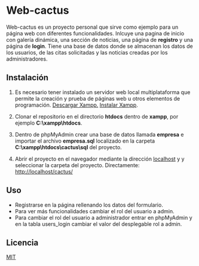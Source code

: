 # Web-cactus

Web-cactus es un proyecto personal que sirve como ejemplo para un página web con diferentes funcionalidades. Inlcuye una pagina de inicio con galería dinámica, una sección de noticias, una página de **registro** y una página de **login**. Tiene una base de datos donde se almacenan los datos de los usuarios, de las citas solicitadas y las noticias creadas por los administradores. 

## Instalación

1. Es necesario tener instalado un servidor web local multiplataforma que permite la creación y prueba de páginas web u otros elementos de programación. [Descargar Xampp.](https://www.apachefriends.org/es/index.html) [Instalar Xampp](Descargar ).

2. Clonar el repositorio en el directorio **htdocs** dentro de **xampp**, por ejemplo **C:\xampp\htdocs**.

3. Dentro de phpMyAdmin crear una base de datos llamada **empresa** e importar el archivo **empresa.sql** localizado en la carpeta **C:\xampp\htdocs\cactus\sql** del proyecto.

4. Abrir el proyecto en el navegador mediante la dirección [localhost](http://localhost/) y y seleccionar la carpeta del proyecto. Directamente: [http://localhost/cactus/](http://localhost/cactus/)


## Uso

- Registrarse en la página rellenando los datos del formulario.
- Para ver más funcionalidades cambiar el rol del usuario a admin.
- Para cambiar el rol del usuario a administrador entrar en phpMyAdmin y en la tabla users_login cambiar el valor del desplegable rol a admin.


## Licencia

[MIT](https://choosealicense.com/licenses/mit/)
